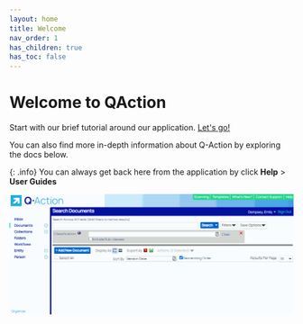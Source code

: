 ```yaml
---
layout: home
title: Welcome
nav_order: 1
has_children: true
has_toc: false
---
```

# Welcome to QAction
Start with our brief tutorial around our application. [Let's go!](/getting-started/1-classifications)

You can also find more in-depth information about Q-Action by exploring the docs below.

{: .info}
You can always get back here from the application by click **Help** > **User Guides**


![](/assets/images/restart-welcome-tutorial.gif)

